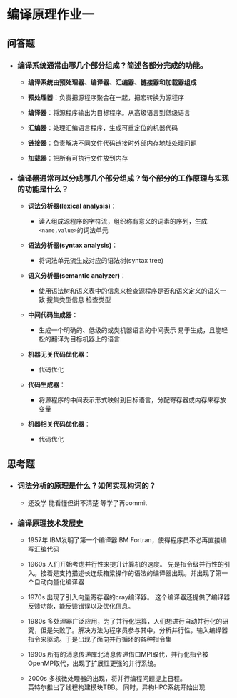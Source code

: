 # 编译原理作业一
## 问答题
+ ### 编译系统通常由哪几个部分组成？简述各部分完成的功能。  

  * **编译系统由预处理器、编译器、汇编器、链接器和加载器组成**  

  * **预处理器**：负责把源程序聚合在一起，把宏转换为源程序  

  * **编译器**：将源程序输出为目标程序。从高级语言到低级语言  

  * **汇编器**：处理汇编语言程序，生成可重定位的机器代码  

  * **链接器**：负责解决不同文件代码链接时外部内存地址处理问题  

  * **加载器**：把所有可执行文件放到内存  

+ ### 编译器通常可以分成哪几个部分组成？每个部分的工作原理与实现的功能是什么？  

  + **词法分析器(lexical analysis)**：  
  
    * 读入组成源程序的字符流，组织称有意义的词素的序列，生成`<name,value>`的词法单元  
  + **语法分析器(syntax analysis)**：    
    * 将词法单元流生成对应的语法树(syntax tree)
  + **语义分析器(semantic analyzer)**：  
    * 使用语法树和语义表中的信息来检查源程序是否和语义定义的语义一致 搜集类型信息 检查类型
  + **中间代码生成器**：  
    * 生成一个明确的、低级的或类机器语言的中间表示   易于生成，且能轻松的翻译为目标机器上的语言
  + **机器无关代码优化器**：
    * 代码优化
  + **代码生成器**：
    * 将源程序的中间表示形式映射到目标语言，分配寄存器或内存来存放变量
  + **机器相关代码优化器**：
    * 代码优化


## 思考题 
+ ### 词法分析的原理是什么？如何实现构词的？
  * 还没学 能看懂但讲不清楚 等学了再commit
+ ### 编译原理技术发展史  

  * 1957年 IBM发明了第一个编译器IBM Fortran，使得程序员不必再直接编写汇编代码  

  * 1960s 人们开始考虑并行性来提升计算机的速度。  先是指令级并行性的引入。接着是支持描述长连续箱梁操作的语法的编译器出现。并出现了第一个自动向量化编译器
  * 1970s 出现了引入向量寄存器的cray编译器。  这个编译器还提供了编译器反馈功能，能反馈错误以及优化信息。
  * 1980s 多处理器广泛应用，为了并行化运算，人们想进行自动并行化的研究，但是失败了。解决方法为程序员参与其中，分析并行性，输入编译器指令来驱动。于是出现了面向并行循环的各种指令集
  * 1990s 所有的消息传递库北消息传递借口MPI取代，并行化指令被OpenMP取代，出现了扩展性更强的并行系统。 
  * 2000s 多核微处理器的出现，将并行编程问题提上日程。  
  英特尔推出了线程构建模块TBB。 同时，异构HPC系统开始出现
  















